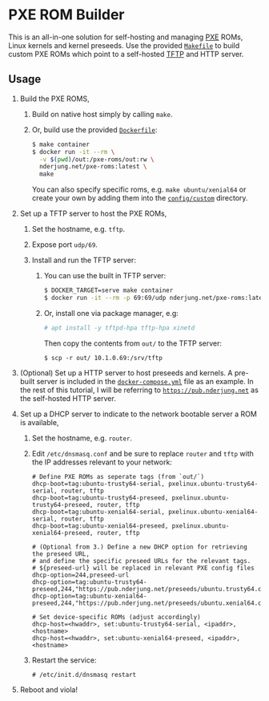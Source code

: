 # PXE ROM Builder

This is an all-in-one solution for self-hosting and managing [PXE](https://en.wikipedia.org/wiki/Preboot_Execution_Environment) ROMs, Linux
kernels and kernel preseeds.  Use the provided [`Makefile`](/Makefile) to build
custom PXE ROMs which point to a self-hosted [TFTP](https://help.ubuntu.com/community/TFTP) and HTTP server.

## Usage

1. Build the PXE ROMS,

   1. Build on native host simply by calling `make`.

   2. Or, build use the provided [`Dockerfile`](Dockerfile):
      ```bash
      $ make container
      $ docker run -it --rm \
        -v $(pwd)/out:/pxe-roms/out:rw \
        nderjung.net/pxe-roms:latest \
        make
      ```

      You can also specify specific roms, e.g. `make ubuntu/xenial64` or create
      your own by adding them into the [`config/custom`](config/custom) directory.

2. Set up a TFTP server to host the PXE ROMs,

   1. Set the hostname, e.g. `tftp`.

   2. Expose port `udp/69`.

   3. Install and run the TFTP server:

      1. You can use the built in TFTP server:
         ```bash
         $ DOCKER_TARGET=serve make container
         $ docker run -it --rm -p 69:69/udp nderjung.net/pxe-roms:latest
         ```

      2. Or, install one via package manager, e.g:
         ```bash
         # apt install -y tftpd-hpa tftp-hpa xinetd
         ```
         
         Then copy the contents from `out/` to the TFTP server:
         ```
         $ scp -r out/ 10.1.0.69:/srv/tftp
         ```

3. (Optional) Set up a HTTP server to host preseeds and kernels.  A pre-built
   server is included in the [`docker-compose.yml`](docker-compose.yml) file as an
   example.  In the rest of this tutorial, I will be referring to
   [`https://pub.nderjung.net`](https://pub.nderjung.net) as the self-hosted HTTP
   server.

4. Set up a DHCP server to indicate to the network bootable server a ROM is
   available,

   1. Set the hostname, e.g. `router`.

   2. Edit `/etc/dnsmasq.conf` and be sure to replace `router` and `tftp` with
      the IP addresses relevant to your network:
      ```
      # Define PXE ROMs as seperate tags (from `out/`)
      dhcp-boot=tag:ubuntu-trusty64-serial, pxelinux.ubuntu-trusty64-serial, router, tftp
      dhcp-boot=tag:ubuntu-trusty64-preseed, pxelinux.ubuntu-trusty64-preseed, router, tftp
      dhcp-boot=tag:ubuntu-xenial64-serial, pxelinux.ubuntu-xenial64-serial, router, tftp
      dhcp-boot=tag:ubuntu-xenial64-preseed, pxelinux.ubuntu-xenial64-preseed, router, tftp

      # (Optional from 3.) Define a new DHCP option for retrieving the preseed URL,
      # and define the specific preseed URLs for the relevant tags.
      # ${preseed-url} will be replaced in relevant PXE config files
      dhcp-option=244,preseed-url
      dhcp-option=tag:ubuntu-trusty64-preseed,244,"https://pub.nderjung.net/preseeds/ubuntu.trusty64.cfg"
      dhcp-option=tag:ubuntu-xenial64-preseed,244,"https://pub.nderjung.net/preseeds/ubuntu.xenial64.cfg"
      
      # Set device-specific ROMs (adjust accordingly)
      dhcp-host=<hwaddr>, set:ubuntu-trusty64-serial, <ipaddr>, <hostname>
      dhcp-host=<hwaddr>, set:ubuntu-xenial64-preseed, <ipaddr>, <hostname>
      ```

   3. Restart the service:
      ```
      # /etc/init.d/dnsmasq restart
      ```

5. Reboot <hostname> and viola!
